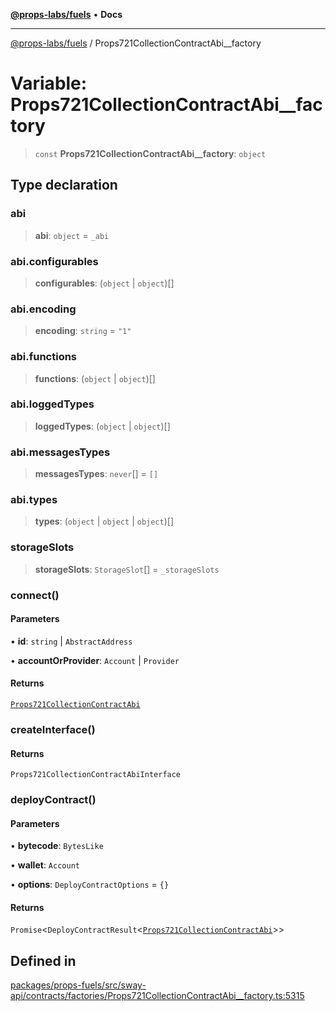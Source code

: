 [**@props-labs/fuels**](../README.md) • **Docs**

***

[@props-labs/fuels](../globals.md) / Props721CollectionContractAbi\_\_factory

# Variable: Props721CollectionContractAbi\_\_factory

> `const` **Props721CollectionContractAbi\_\_factory**: `object`

## Type declaration

### abi

> **abi**: `object` = `_abi`

### abi.configurables

> **configurables**: (`object` \| `object`)[]

### abi.encoding

> **encoding**: `string` = `"1"`

### abi.functions

> **functions**: (`object` \| `object`)[]

### abi.loggedTypes

> **loggedTypes**: (`object` \| `object`)[]

### abi.messagesTypes

> **messagesTypes**: `never`[] = `[]`

### abi.types

> **types**: (`object` \| `object` \| `object`)[]

### storageSlots

> **storageSlots**: `StorageSlot`[] = `_storageSlots`

### connect()

#### Parameters

• **id**: `string` \| `AbstractAddress`

• **accountOrProvider**: `Account` \| `Provider`

#### Returns

[`Props721CollectionContractAbi`](../classes/Props721CollectionContractAbi.md)

### createInterface()

#### Returns

`Props721CollectionContractAbiInterface`

### deployContract()

#### Parameters

• **bytecode**: `BytesLike`

• **wallet**: `Account`

• **options**: `DeployContractOptions` = `{}`

#### Returns

`Promise`\<`DeployContractResult`\<[`Props721CollectionContractAbi`](../classes/Props721CollectionContractAbi.md)\>\>

## Defined in

[packages/props-fuels/src/sway-api/contracts/factories/Props721CollectionContractAbi\_\_factory.ts:5315](https://github.com/Props-Labs/octane/blob/09e744f342f4ccab903046cdb8054688422ab64d/packages/props-fuels/src/sway-api/contracts/factories/Props721CollectionContractAbi__factory.ts#L5315)

